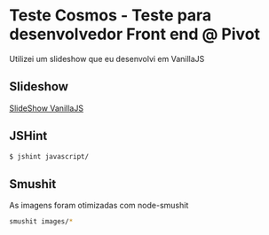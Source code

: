 # Teste Cosmos - Teste para desenvolvedor Front end @ Pivot

Utilizei um slideshow que eu desenvolvi em VanillaJS

## Slideshow
[SlideShow VanillaJS](https://github.com/wbruno/slideshow)

## JSHint

``` sh
$ jshint javascript/
```

## Smushit
As imagens foram otimizadas com node-smushit

``` sh
smushit images/*
```
